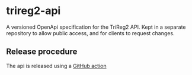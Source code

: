 # trireg2-api
A versioned OpenApi specification for the TriReg2 API. Kept in a separate repository to allow public access, and for
clients to request changes.

## Release procedure
The api is released using a [GitHub action](https://github.com/trifork/trireg2-api/actions/workflows/api-publish.yml)